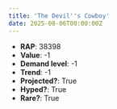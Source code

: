 ```yaml
---
title: 'The Devil''s Cowboy'
date: 2025-08-06T00:00:00Z
---
```

- **RAP**: 38398
- **Value**: -1
- **Demand level**: -1
- **Trend**: -1
- **Projected?**: True
- **Hyped?**: True
- **Rare?**: True
